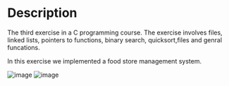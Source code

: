 # Description
The third exercise in a C programming course. The exercise involves files, linked lists, pointers to functions, binary search, quicksort,files and genral funcations.

In this exercise we implemented a food store management system.

![image](https://user-images.githubusercontent.com/100870794/172270257-6cd250f0-c960-4c6a-890a-7530e543db9e.png)
![image](https://user-images.githubusercontent.com/100870794/172270340-7e80ed91-9c9b-4530-a33e-1361a473653b.png)
